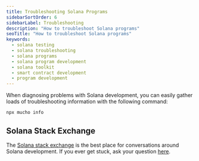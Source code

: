 ```yaml
---
title: Troubleshooting Solana Programs
sidebarSortOrder: 6
sidebarLabel: Troubleshooting
description: "How to troubleshoot Solana programs"
seoTitle: "How to troubleshoot Solana programs"
keywords:
  - solana testing
  - solana troubleshooting
  - solana programs
  - solana program development
  - solana toolkit
  - smart contract development
  - program development
---
```


When diagnosing problems with Solana development, you can easily gather loads of
troubleshooting information with the following command:

```shell
npx mucho info
```

## Solana Stack Exchange

The [Solana stack exchange](https://solana.stackexchange.com/) is the best place
for conversations around Solana development. If you ever get stuck, ask your
question [here](https://solana.stackexchange.com/questions/ask).
